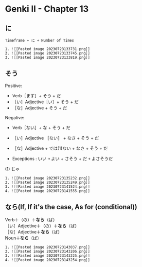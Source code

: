 # Genki II - Chapter 13
## に
```ad-summary
Timeframe + に + Number of Times
```
```ad-example
1. ![[Pasted image 20230723133731.png]]
2. ![[Pasted image 20230723133745.png]]
3. ![[Pasted image 20230723133819.png]]

```

## そう
Positive:
- Verb［ます］+ そう + だ
- ［い］Adjective［い］+ そう + だ
- ［な］Adjective + そう + だ

Negative:
- Verb［ない］+ な + そう + だ
- ［い］Adjective ［ない］ + なさ + そう + だ
- ［な］Adjective + では(1)ない + なさ + そう + だ

- Exceptions : いい ￫ よい + さそう + だ ￫ よさそうだ

(1) じゃ
```ad-example
1. ![[Pasted image 20230723135232.png]]
2. ![[Pasted image 20230723135249.png]]
3. ![[Pasted image 20230723141524.png]]
4. ![[Pasted image 20230723141555.png]]
```

## なら(If, If it's the case, As for (conditional))
Verb＋（の）＋**なら**（ば）  
［い］Adjective＋（の）＋**なら**（ば）  
［な］Adjective＋**なら**（ば）  
Noun＋**なら**（ば）
```ad-example
1. ![[Pasted image 20230723143037.png]]
2. ![[Pasted image 20230723143206.png]]
3. ![[Pasted image 20230723143225.png]]
4. ![[Pasted image 20230723143254.png]]
```

#